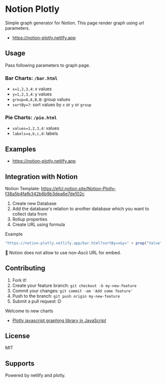 # Notion Plotly

Simple graph generator for Notion.
This page render graph using url parameters.

- <https://notion-plotly.netlify.app>

## Usage

Pass following parameters to graph page.

### Bar Charts: `/bar.html`

- `x=1,2,3,4`: x values
- `y=1,2,3,4`: y values
- `group=A,A,B,B`: group values
- `sortBy=?`: sort values by `x` or `y` or `group`

### Pie Charts: `/pie.html`

- `values=1,2,3,4`: values
- `labels=a,b,c,d`: labels

## Examples

- <https://notion-plotly.netlify.app>

## Integration with Notion

Notion Template: <https://efcl.notion.site/Notion-Plotly-f38a5b4fafb342b6b9b3dea6e7de102c>

1. Create new Database
2. Add the database's relation to another database which you want to collect data from
3. Rollup properties
4. Create URL using formula

Example
   
```js
"https://notion-plotly.netlify.app/bar.html?sortBy=x&y=" + prop("Value") + "&x=" + replaceAll(replaceAll(replaceAll(prop("Date"), "年", "/"), "月", "/"), "日", "") + "&group=" + prop("Company")
```

:memo: Notion does not allow to use non-Ascii URL for embed.

## Contributing

1. Fork it!
2. Create your feature branch: `git checkout -b my-new-feature`
3. Commit your changes: `git commit -am 'Add some feature'`
4. Push to the branch: `git push origin my-new-feature`
5. Submit a pull request :D

Welcome to new charts

- [Plotly javascript graphing library in JavaScript](https://plotly.com/javascript/)

## License

MIT

## Supports

Powered by netlify and plotly.


